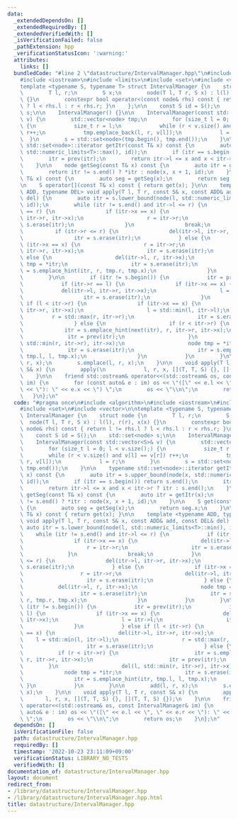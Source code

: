 ```yaml
---
data:
  _extendedDependsOn: []
  _extendedRequiredBy: []
  _extendedVerifiedWith: []
  _isVerificationFailed: false
  _pathExtension: hpp
  _verificationStatusIcon: ':warning:'
  attributes:
    links: []
  bundledCode: "#line 2 \"datastructure/IntervalManager.hpp\"\n#include <algorithm>\n\
    #include <iostream>\n#include <limits>\n#include <set>\n#include <vector>\n\n\
    template <typename S, typename T> struct IntervalManager {\n    struct node {\n\
    \        T l, r;\n        S x;\n        node(T l, T r, S x) : l(l), r(r), x(x)\
    \ {}\n        constexpr bool operator<(const node& rhs) const { return l != rhs.l\
    \ ? l < rhs.l : r < rhs.r; }\n    };\n\n    const S id = S();\n    std::set<node>\
    \ s;\n\n    IntervalManager() {}\n\n    IntervalManager(const std::vector<S>&\
    \ v) {\n        std::vector<node> tmp;\n        for (size_t l = 0; l < v.size();)\
    \ {\n            size_t r = l;\n            while (r < v.size() and v[l] == v[r])\
    \ r++;\n            tmp.emplace_back(l, r, v[l]);\n            l = r;\n      \
    \  }\n        s = std::set<node>(tmp.begin(), tmp.end());\n    }\n\n    typename\
    \ std::set<node>::iterator getItr(const T& x) const {\n        auto itr = s.upper_bound(node(x,\
    \ std::numeric_limits<T>::max(), id));\n        if (itr == s.begin()) return s.end();\n\
    \        itr = prev(itr);\n        return itr->l <= x and x < itr->r ? itr : s.end();\n\
    \    }\n\n    node getSeg(const T& x) const {\n        auto itr = getItr(x);\n\
    \        return itr != s.end() ? *itr : node(x, x + 1, id);\n    }\n\n    S get(const\
    \ T& x) const {\n        auto seg = getSeg(x);\n        return seg.x;\n    }\n\
    \n    S operator[](const T& x) const { return get(x); }\n\n    template <typename\
    \ ADD, typename DEL> void apply(T l, T r, const S& x, const ADD& add, const DEL&\
    \ del) {\n        auto itr = s.lower_bound(node(l, std::numeric_limits<T>::min(),\
    \ id));\n        while (itr != s.end() and itr->l <= r) {\n            if (itr->l\
    \ == r) {\n                if (itr->x == x) {\n                    del(itr->l,\
    \ itr->r, itr->x);\n                    r = itr->r;\n                    itr =\
    \ s.erase(itr);\n                }\n                break;\n            }\n  \
    \          if (itr->r <= r) {\n                del(itr->l, itr->r, itr->x);\n\
    \                itr = s.erase(itr);\n            } else {\n                if\
    \ (itr->x == x) {\n                    r = itr->r;\n                    del(itr->l,\
    \ itr->r, itr->x);\n                    itr = s.erase(itr);\n                }\
    \ else {\n                    del(itr->l, r, itr->x);\n                    node\
    \ tmp = *itr;\n                    itr = s.erase(itr);\n                    itr\
    \ = s.emplace_hint(itr, r, tmp.r, tmp.x);\n                }\n            }\n\
    \        }\n\n        if (itr != s.begin()) {\n            itr = prev(itr);\n\
    \            if (itr->r == l) {\n                if (itr->x == x) {\n        \
    \            del(itr->l, itr->r, itr->x);\n                    l = itr->l;\n \
    \                   itr = s.erase(itr);\n                }\n            } else\
    \ if (l < itr->r) {\n                if (itr->x == x) {\n                    del(itr->l,\
    \ itr->r, itr->x);\n                    l = std::min(l, itr->l);\n           \
    \         r = std::max(r, itr->r);\n                    itr = s.erase(itr);\n\
    \                } else {\n                    if (r < itr->r) {\n           \
    \             itr = s.emplace_hint(next(itr), r, itr->r, itr->x);\n          \
    \              itr = prev(itr);\n                    }\n                    del(l,\
    \ std::min(r, itr->r), itr->x);\n                    node tmp = *itr;\n      \
    \              itr = s.erase(itr);\n                    itr = s.emplace_hint(itr,\
    \ tmp.l, l, tmp.x);\n                }\n            }\n        }\n\n        add(l,\
    \ r, x);\n        s.emplace(l, r, x);\n    }\n\n    void apply(T l, T r, const\
    \ S& x) {\n        apply(\n            l, r, x, [](T, T, S) {}, [](T, T, S) {});\n\
    \    }\n\n    friend std::ostream& operator<<(std::ostream& os, const IntervalManager&\
    \ im) {\n        for (const auto& e : im) os << \"([\" << e.l << \", \" << e.r\
    \ << \"): \" << e.x << \") \";\n        os << \"\\n\";\n        return os;\n \
    \   }\n};\n"
  code: "#pragma once\n#include <algorithm>\n#include <iostream>\n#include <limits>\n\
    #include <set>\n#include <vector>\n\ntemplate <typename S, typename T> struct\
    \ IntervalManager {\n    struct node {\n        T l, r;\n        S x;\n      \
    \  node(T l, T r, S x) : l(l), r(r), x(x) {}\n        constexpr bool operator<(const\
    \ node& rhs) const { return l != rhs.l ? l < rhs.l : r < rhs.r; }\n    };\n\n\
    \    const S id = S();\n    std::set<node> s;\n\n    IntervalManager() {}\n\n\
    \    IntervalManager(const std::vector<S>& v) {\n        std::vector<node> tmp;\n\
    \        for (size_t l = 0; l < v.size();) {\n            size_t r = l;\n    \
    \        while (r < v.size() and v[l] == v[r]) r++;\n            tmp.emplace_back(l,\
    \ r, v[l]);\n            l = r;\n        }\n        s = std::set<node>(tmp.begin(),\
    \ tmp.end());\n    }\n\n    typename std::set<node>::iterator getItr(const T&\
    \ x) const {\n        auto itr = s.upper_bound(node(x, std::numeric_limits<T>::max(),\
    \ id));\n        if (itr == s.begin()) return s.end();\n        itr = prev(itr);\n\
    \        return itr->l <= x and x < itr->r ? itr : s.end();\n    }\n\n    node\
    \ getSeg(const T& x) const {\n        auto itr = getItr(x);\n        return itr\
    \ != s.end() ? *itr : node(x, x + 1, id);\n    }\n\n    S get(const T& x) const\
    \ {\n        auto seg = getSeg(x);\n        return seg.x;\n    }\n\n    S operator[](const\
    \ T& x) const { return get(x); }\n\n    template <typename ADD, typename DEL>\
    \ void apply(T l, T r, const S& x, const ADD& add, const DEL& del) {\n       \
    \ auto itr = s.lower_bound(node(l, std::numeric_limits<T>::min(), id));\n    \
    \    while (itr != s.end() and itr->l <= r) {\n            if (itr->l == r) {\n\
    \                if (itr->x == x) {\n                    del(itr->l, itr->r, itr->x);\n\
    \                    r = itr->r;\n                    itr = s.erase(itr);\n  \
    \              }\n                break;\n            }\n            if (itr->r\
    \ <= r) {\n                del(itr->l, itr->r, itr->x);\n                itr =\
    \ s.erase(itr);\n            } else {\n                if (itr->x == x) {\n  \
    \                  r = itr->r;\n                    del(itr->l, itr->r, itr->x);\n\
    \                    itr = s.erase(itr);\n                } else {\n         \
    \           del(itr->l, r, itr->x);\n                    node tmp = *itr;\n  \
    \                  itr = s.erase(itr);\n                    itr = s.emplace_hint(itr,\
    \ r, tmp.r, tmp.x);\n                }\n            }\n        }\n\n        if\
    \ (itr != s.begin()) {\n            itr = prev(itr);\n            if (itr->r ==\
    \ l) {\n                if (itr->x == x) {\n                    del(itr->l, itr->r,\
    \ itr->x);\n                    l = itr->l;\n                    itr = s.erase(itr);\n\
    \                }\n            } else if (l < itr->r) {\n                if (itr->x\
    \ == x) {\n                    del(itr->l, itr->r, itr->x);\n                \
    \    l = std::min(l, itr->l);\n                    r = std::max(r, itr->r);\n\
    \                    itr = s.erase(itr);\n                } else {\n         \
    \           if (r < itr->r) {\n                        itr = s.emplace_hint(next(itr),\
    \ r, itr->r, itr->x);\n                        itr = prev(itr);\n            \
    \        }\n                    del(l, std::min(r, itr->r), itr->x);\n       \
    \             node tmp = *itr;\n                    itr = s.erase(itr);\n    \
    \                itr = s.emplace_hint(itr, tmp.l, l, tmp.x);\n               \
    \ }\n            }\n        }\n\n        add(l, r, x);\n        s.emplace(l, r,\
    \ x);\n    }\n\n    void apply(T l, T r, const S& x) {\n        apply(\n     \
    \       l, r, x, [](T, T, S) {}, [](T, T, S) {});\n    }\n\n    friend std::ostream&\
    \ operator<<(std::ostream& os, const IntervalManager& im) {\n        for (const\
    \ auto& e : im) os << \"([\" << e.l << \", \" << e.r << \"): \" << e.x << \")\
    \ \";\n        os << \"\\n\";\n        return os;\n    }\n};\n"
  dependsOn: []
  isVerificationFile: false
  path: datastructure/IntervalManager.hpp
  requiredBy: []
  timestamp: '2022-10-23 23:11:09+09:00'
  verificationStatus: LIBRARY_NO_TESTS
  verifiedWith: []
documentation_of: datastructure/IntervalManager.hpp
layout: document
redirect_from:
- /library/datastructure/IntervalManager.hpp
- /library/datastructure/IntervalManager.hpp.html
title: datastructure/IntervalManager.hpp
---
```

